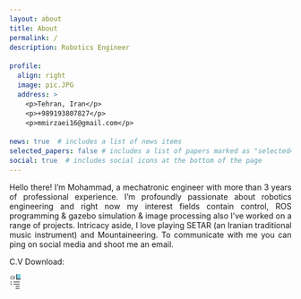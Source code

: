 ```yaml
---
layout: about
title: About
permalink: /
description: Robotics Engineer

profile:
  align: right
  image: pic.JPG
  address: >
    <p>Tehran, Iran</p>
    <p>+989193807827</p>
    <p>mmirzaei16@gmail.com</p>

news: true  # includes a list of news items
selected_papers: false # includes a list of papers marked as "selected={true}"
social: true  # includes social icons at the bottom of the page
---
```



<p align= "justify"  >
Hello there! I’m Mohammad, a mechatronic engineer with more than 3 years of professional experience. I’m profoundly passionate about robotics engineering and right now my interest fields contain control, ROS programming & gazebo simulation & image processing also I’ve worked on a range of projects. Intricacy aside, I love playing SETAR (an Iranian traditional music instrument) and Mountaineering. To communicate with me you can ping on social media and shoot me an email.
</p>





C.V Download:

<a href="/assets/pdf/C.V.pdf" download>
  <img src="/assets/img/c.v_pic.JPG" alt="C.V" width="20" height="29">
</a>
